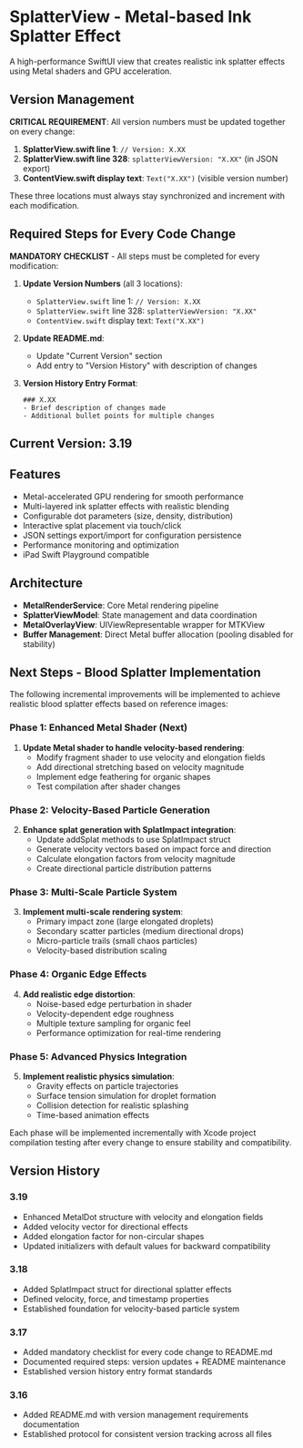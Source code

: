 # SplatterView - Metal-based Ink Splatter Effect

A high-performance SwiftUI view that creates realistic ink splatter effects using Metal shaders and GPU acceleration.

## Version Management

**CRITICAL REQUIREMENT**: All version numbers must be updated together on every change:

1. **SplatterView.swift line 1**: `// Version: X.XX` 
2. **SplatterView.swift line 328**: `splatterViewVersion: "X.XX"` (in JSON export)
3. **ContentView.swift display text**: `Text("X.XX")` (visible version number)

These three locations must always stay synchronized and increment with each modification.

## Required Steps for Every Code Change

**MANDATORY CHECKLIST** - All steps must be completed for every modification:

1. **Update Version Numbers** (all 3 locations):
   - `SplatterView.swift` line 1: `// Version: X.XX`
   - `SplatterView.swift` line 328: `splatterViewVersion: "X.XX"`
   - `ContentView.swift` display text: `Text("X.XX")`

2. **Update README.md**:
   - Update "Current Version" section
   - Add entry to "Version History" with description of changes

3. **Version History Entry Format**:
   ```
   ### X.XX
   - Brief description of changes made
   - Additional bullet points for multiple changes
   ```

## Current Version: 3.19

## Features

- Metal-accelerated GPU rendering for smooth performance
- Multi-layered ink splatter effects with realistic blending
- Configurable dot parameters (size, density, distribution)
- Interactive splat placement via touch/click
- JSON settings export/import for configuration persistence
- Performance monitoring and optimization
- iPad Swift Playground compatible

## Architecture

- **MetalRenderService**: Core Metal rendering pipeline
- **SplatterViewModel**: State management and data coordination  
- **MetalOverlayView**: UIViewRepresentable wrapper for MTKView
- **Buffer Management**: Direct Metal buffer allocation (pooling disabled for stability)

## Next Steps - Blood Splatter Implementation

The following incremental improvements will be implemented to achieve realistic blood splatter effects based on reference images:

### Phase 1: Enhanced Metal Shader (Next)
1. **Update Metal shader to handle velocity-based rendering**:
   - Modify fragment shader to use velocity and elongation fields
   - Add directional stretching based on velocity magnitude
   - Implement edge feathering for organic shapes
   - Test compilation after shader changes

### Phase 2: Velocity-Based Particle Generation
2. **Enhance splat generation with SplatImpact integration**:
   - Update addSplat methods to use SplatImpact struct
   - Generate velocity vectors based on impact force and direction
   - Calculate elongation factors from velocity magnitude
   - Create directional particle distribution patterns

### Phase 3: Multi-Scale Particle System
3. **Implement multi-scale rendering system**:
   - Primary impact zone (large elongated droplets)
   - Secondary scatter particles (medium directional drops)
   - Micro-particle trails (small chaos particles)
   - Velocity-based distribution scaling

### Phase 4: Organic Edge Effects
4. **Add realistic edge distortion**:
   - Noise-based edge perturbation in shader
   - Velocity-dependent edge roughness
   - Multiple texture sampling for organic feel
   - Performance optimization for real-time rendering

### Phase 5: Advanced Physics Integration
5. **Implement realistic physics simulation**:
   - Gravity effects on particle trajectories
   - Surface tension simulation for droplet formation
   - Collision detection for realistic splashing
   - Time-based animation effects

Each phase will be implemented incrementally with Xcode project compilation testing after every change to ensure stability and compatibility.

## Version History

### 3.19
- Enhanced MetalDot structure with velocity and elongation fields
- Added velocity vector for directional effects
- Added elongation factor for non-circular shapes
- Updated initializers with default values for backward compatibility

### 3.18
- Added SplatImpact struct for directional splatter effects
- Defined velocity, force, and timestamp properties
- Established foundation for velocity-based particle system

### 3.17
- Added mandatory checklist for every code change to README.md
- Documented required steps: version updates + README maintenance
- Established version history entry format standards

### 3.16
- Added README.md with version management requirements documentation
- Established protocol for consistent version tracking across all files